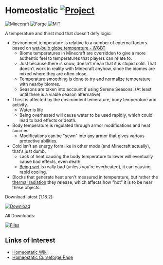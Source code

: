 # Homeostatic [![Project](http://cf.way2muchnoise.eu/full_634466_downloads.svg)](https://minecraft.curseforge.com/projects/634466)
![Minecraft](http://cf.way2muchnoise.eu/versions/For%20MC_634466_all.svg)
![Forge](https://img.shields.io/badge/Forge-40.0.1+-green.svg?longCache=true&style=flat)
![MIT](https://img.shields.io/badge/license-MIT-blue.svg?longCache=true&style=flat)

A temperature and thirst mod that doesn't defy logic:
  - Environment temperature is relative to a number of external factors based on [wet-bulb globe temperature - WGBT](https://en.wikipedia.org/wiki/Wet-bulb_globe_temperature)
    - Biome temperatures in Minecraft are overridden to give a more authentic feel to temperatures that players can relate to.
    - Just because there is snow, doesn't mean that it is stupid cold. That doesn't work in reality with Minecraft anyhow, since the biomes are mixed where they are often close.
    - Temperature smoothing is done to try and normalize temperature with nearby biomes.
    - Seasons are taken into account if using Serene Seasons. (At least until there is a viable season alternative).
  - Thirst is affected by the environment temerature, body temperature and activity.
    - Water is life
    - Being overheated will cause water to be used rapidly, which could lead to bad effects or death.
  - Body temperature is regulated through armor modifications and heat sources.
    - Modifications can be "sewn" into any armor that gives various protective abilities.
  - Cold isn't an energy form like in other mods (and Minecraft actually), that's just dumb.
    - Lack of heat causing the body temperature to lower will eventually cause bad effects, even death.
    - [Being wet](https://en.wikipedia.org/wiki/Hypothermia#Water_immersion) is really bad (unless you're overheated), it can causing rapid cooling.
  - Blocks that generate heat aren't measured in temperature, but rather the [thermal radiation](https://en.wikipedia.org/wiki/Thermal_radiation) they release, which affects how "hot" it is to be near these objects.

Download latest (1.18.2):

[![Download](https://curse.nikky.moe/api/img/634466?logo)](https://curse.nikky.moe/api/url/634466)

All Downloads:

[![Files](https://curse.nikky.moe/api/img/634466/files?logo)](https://minecraft.curseforge.com/projects/634466/files)

## Links of Interest

+ [Homeostatic Wiki](https://github.com/wendall911/Homeostatic/wiki)
+ [Homeostatic Curseforge Page](https://www.curseforge.com/minecraft/mc-mods/homeostatic)
